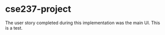 # cse237-project

The user story completed during this implementation was the main UI.
This is a test.